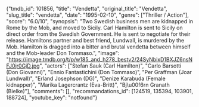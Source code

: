 {"tmdb_id": 101856, "title": "Vendetta", "original_title": "Vendetta", "slug_title": "vendetta", "date": "1995-02-10", "genre": ["Thriller / Action"], "score": "6.0/10", "synopsis": "Two Swedish business men are kidnapped in Rome by the Mob, and moved to Sicily. Carl Hamilton is sent to Sicily on direct order from the Swedish Government. He is sent to negotiate for their release. Hamiltons partner and best friend, Lundwall, is murdered by the Mob. Hamilton is dragged into a bitter and brutal vendetta between himself and the Mob-leader Don Tommaso.", "image": "https://image.tmdb.org/t/p/w185_and_h278_bestv2/24SyNbixD1BXJZ6nsNFJ0jr0GjD.jpg", "actors": ["Stefan Sauk (Carl Hamilton)", "Carlo Barsotti (Don Giovanni)", "Ennio Fantastichini (Don Tommaso)", "Per Graffman (Joar Lundwall)", "Erland Josephson (DG)", "Denize Karabuda (Female kidnapper)", "Marika Lagercrantz (Eva-Britt)", "Bj\u00f6rn Granath (Bielke)"], "comments": [], "recommandations_id": [124519, 135394, 103901, 188724], "youtube_key": "notfound"}